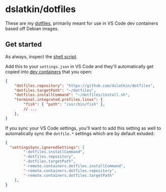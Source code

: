 # dslatkin/dotfiles

These are my [dotfiles](https://dotfiles.github.io/), primarily meant for use in
VS Code dev containers based off Debian images.

## Get started

As always, inspect the [shell script](install.sh).

Add this to your `settings.json` in VS Code and they'll automatically
get copied into [dev containers](https://code.visualstudio.com/docs/remote/containers)
that you open:

```json
{
    "dotfiles.repository": "https://github.com/dslatkin/dotfiles",
    "dotfiles.targetPath": "~/dotfiles",
    "dotfiles.installCommand": "~/dotfiles/install.sh",
    "terminal.integrated.profiles.linux": {
        "fish": { "path": "/usr/bin/fish" },
        // ...
    },
}
```

If you sync your VS Code settings, you'll want to add this setting as well
to automatically sync the `dotfile.*` settings which are by default exluded:

```json
{
  "settingsSync.ignoredSettings": [
        "-dotfiles.installCommand",
        "-dotfiles.repository",
        "-dotfiles.targetPath",
        "-remote.containers.dotfiles.installCommand",
        "-remote.containers.dotfiles.repository",
        "-remote.containers.dotfiles.targetPath"
    ],
}
```
